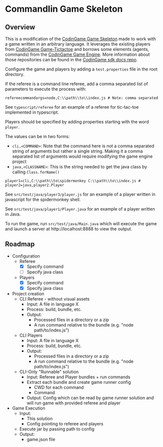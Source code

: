 # Commandlin Game Skeleton

## Overview
This is a modification of the [CodinGame Game Skeleton](https://github.com/CodinGame/game-skeleton/) made to work with a game written in an arbitrary language. It leverages the existing players from [CodinGame Game-Tictactoe](https://github.com/CodinGame/game-tictactoe) and borrows some elements (agents, commands) from the [CodinGame Game Engine](https://github.com/CodinGame/codingame-game-engine). More information about those repositories can be found in the [CodinGame sdk docs repo](https://github.com/CodinGame/codingame-sdk-doc).


Configure the game and players by adding a `test.properties` file in the root directory.

If the referee is a command line referee, add a comma separated list of parameters to execute the process with:
```
refereecommandargs=node,C:\\path\\to\\index.js # Note: comma separated
```
See `typescript/referee` for an example of a referee for tic-tac-toe implemented in typescript.

Players should be specified by adding properties starting with the word `player`.

The values can be in two forms:
* `cli,<COMMAND>`: Note that the command here is not a comma separated string of arguments but rather a single string. Making it a comma separated list of arguments would require modifying the game engine project
* `java,<CLASSNAME>`: This is the string needed to get the java class by calling `Class.forName()`

```
player1=cli,C:\\path\\to\spidermonkey C:\\path\\to\\index.js # 
player2=java,player2.Player
```

See `src/test/java/player3/player.js` for an example of a player written in javascript for the spidermonkey shell.

See `src/test/java/player1/Player.java` for an example of a player written in Java.

To run the game, run `src/test/java/Main.java` which will execute the game and launch a server at http://localhost:8888 to view the output.


## Roadmap
* Configuration
    * Referee
        * [X] Specify command
        * [ ] Specify java class
    * Players
        * [X] Specify command
        * [X] Specify java class
* Project creation
    * CLI Referee - without visual assets
        * Input: A file in language X
        * Process: build, bundle, etc.
        * Output:
            * Processed files in a directory or a zip
            * A run command relative to the bundle (e.g. "node path/to/index.js")
    * CLI Players
        * Input: A file in language X
        * Process: build, bundle, etc.
        * Output:
            * Processed files in a directory or a zip
            * A run command relative to the bundle (e.g. "node path/to/index.js")
    * CLI-Only "Runnable" solution
        * Input: Referee and Player bundles + run commands
        * Extract each bundle and create game runner config
            * CWD for each command
            * Command
        * Output: Config which can be read by game runner solution and will run game with provided referee and player
* Game Execution
    * Input:
        * This solution
        * Config pointing to referee and players
    * Execute jar by passing path to config
    * Output:
        * game.json file